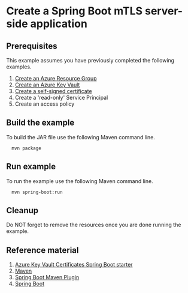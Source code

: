 
# Create a Spring Boot mTLS server-side application

## Prerequisites

This example assumes you have previously completed the following examples.

1. [Create an Azure Resource Group](../../../general/group/create/)
1. [Create an Azure Key Vault](../create/)
1. [Create a self-signed certificate](../create-self-signed-certificate/)
1. Create a 'read-only' Service Principal
1. Create an access policy

## Build the example

To build the JAR file use the following Maven command line.

```shell
  mvn package
```

## Run example

To run the example use the following Maven command line.

<!-- workflow.skip() -->
```shell
  mvn spring-boot:run
```

## Cleanup

Do NOT forget to remove the resources once you are done running the example.

## Reference material

1. [Azure Key Vault Certificates Spring Boot starter](https://github.com/Azure/azure-sdk-for-java/tree/master/sdk/spring/azure-spring-boot-starter-keyvault-certificates)
1. [Maven](https://maven.apache.org/)
1. [Spring Boot Maven Plugin](https://docs.spring.io/spring-boot/docs/current/maven-plugin/reference/htmlsingle/)
1. [Spring Boot](https://spring.io/projects/spring-boot)
